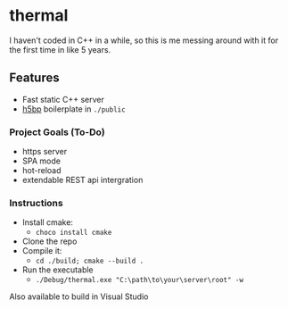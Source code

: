 # thermal
I haven't coded in C++ in a while, so this is me messing around with it for the first time in like 5 years. 

## Features
- Fast static C++ server
- [h5bp](https://github.com/h5bp/html5-boilerplate) boilerplate in `./public`

### Project Goals (To-Do)
- https server
- SPA mode
- hot-reload
- extendable REST api intergration

### Instructions
- Install cmake:
    - `choco install cmake`
- Clone the repo
- Compile it:
    - `cd ./build; cmake --build .`
- Run the executable
    - `./Debug/thermal.exe "C:\path\to\your\server\root" -w`

Also available to build in Visual Studio